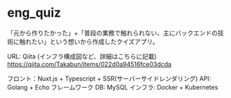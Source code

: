 # eng_quiz

「元から作りたかった」+「普段の業務で触れられない、主にバックエンドの技術に触れたい」という想いから作成したクイズアプリ。

URL:
Qiita (インフラ構成図など、詳細はこちらに記載) https://qiita.com/Takabun/items/022d0a94516fce03dcda

フロント：Nuxt.js + Typescript + SSR(サーバーサイドレンダリング)
API: Golang + Echo フレームワーク
DB: MySQL
インフラ: Docker + Kubernetes
